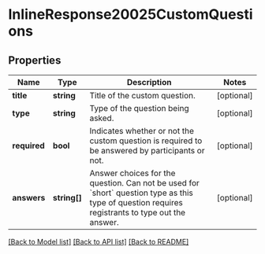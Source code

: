 # InlineResponse20025CustomQuestions

## Properties
Name | Type | Description | Notes
------------ | ------------- | ------------- | -------------
**title** | **string** | Title of the custom question. | [optional] 
**type** | **string** | Type of the question being asked. | [optional] 
**required** | **bool** | Indicates whether or not the custom question is required to be answered by participants or not. | [optional] 
**answers** | **string[]** | Answer choices for the question. Can not be used for &#x60;short&#x60; question type as this type of question requires registrants to type out the answer. | [optional] 

[[Back to Model list]](../README.md#documentation-for-models) [[Back to API list]](../README.md#documentation-for-api-endpoints) [[Back to README]](../README.md)


